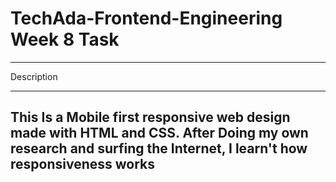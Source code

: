 # TechAda-Frontend-Engineering Week 8 Task

---

Description

---

## This Is a Mobile first responsive web design made with  HTML and CSS. After Doing my own  research and surfing the Internet, I learn't how responsiveness works